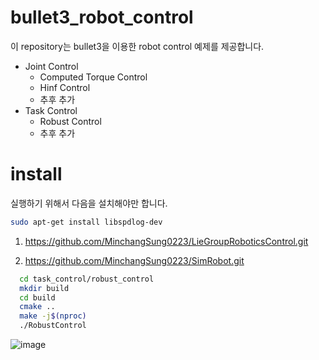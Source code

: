 # bullet3_robot_control
이 repository는 bullet3을 이용한 robot control 예제를 제공합니다.

- Joint Control
  - Computed Torque Control
  - Hinf Control
  - 추후 추가
- Task Control
  - Robust Control
  - 추후 추가


# install
실행하기 위해서 다음을 설치해야만 합니다.
```bash
sudo apt-get install libspdlog-dev
```
1. https://github.com/MinchangSung0223/LieGroupRoboticsControl.git

2. https://github.com/MinchangSung0223/SimRobot.git

```bash
  cd task_control/robust_control
  mkdir build
  cd build
  cmake ..
  make -j$(nproc)
  ./RobustControl
```
![image](https://github.com/MinchangSung0223/bullet3_robot_control/assets/53217819/24c8ce3e-8152-4658-9fd2-54287e34c969)

